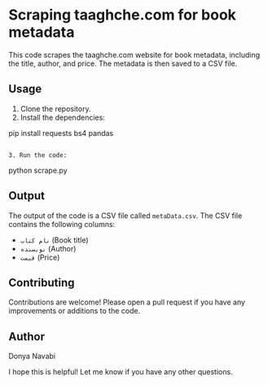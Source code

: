 # Scraping taaghche.com for book metadata

This code scrapes the taaghche.com website for book metadata, including the title, author, and price. The metadata is then saved to a CSV file.

## Usage

1. Clone the repository.
2. Install the dependencies:


pip install requests bs4 pandas
```

3. Run the code:

```
python scrape.py


## Output

The output of the code is a CSV file called `metaData.csv`. The CSV file contains the following columns:

* `نام کتاب` (Book title)
* `نویسنده` (Author)
* `قیمت` (Price)

## Contributing

Contributions are welcome! Please open a pull request if you have any improvements or additions to the code.


## Author

Donya Navabi


I hope this is helpful! Let me know if you have any other questions.